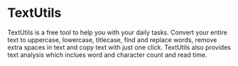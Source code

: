 # TextUtils

TextUtils is a free tool to help you with your daily tasks. Convert your entire text to uppercase, lowercase, titlecase, find and replace words, remove extra spaces in text and copy text with just one click. TextUtils also provides text analysis which inclues word and character count and read time.
